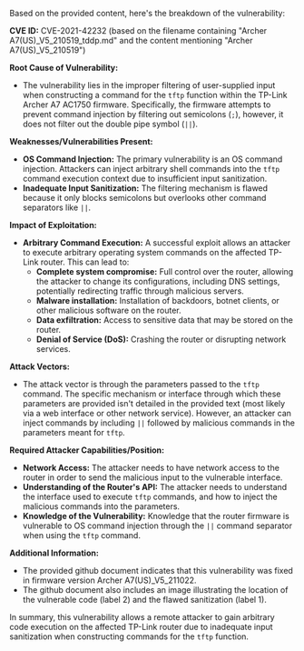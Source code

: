 Based on the provided content, here's the breakdown of the vulnerability:

**CVE ID:** CVE-2021-42232 (based on the filename containing "Archer A7(US)_V5_210519_tddp.md" and the content mentioning "Archer A7(US)_V5_210519")

**Root Cause of Vulnerability:**
- The vulnerability lies in the improper filtering of user-supplied input when constructing a command for the `tftp` function within the TP-Link Archer A7 AC1750 firmware. Specifically, the firmware attempts to prevent command injection by filtering out semicolons (`;`), however, it does not filter out the double pipe symbol (`||`).

**Weaknesses/Vulnerabilities Present:**
- **OS Command Injection:** The primary vulnerability is an OS command injection. Attackers can inject arbitrary shell commands into the `tftp` command execution context due to insufficient input sanitization.
- **Inadequate Input Sanitization:** The filtering mechanism is flawed because it only blocks semicolons but overlooks other command separators like `||`.

**Impact of Exploitation:**
- **Arbitrary Command Execution:** A successful exploit allows an attacker to execute arbitrary operating system commands on the affected TP-Link router. This can lead to:
    - **Complete system compromise:** Full control over the router, allowing the attacker to change its configurations, including DNS settings, potentially redirecting traffic through malicious servers.
    - **Malware installation:** Installation of backdoors, botnet clients, or other malicious software on the router.
    - **Data exfiltration:** Access to sensitive data that may be stored on the router.
    - **Denial of Service (DoS):** Crashing the router or disrupting network services.

**Attack Vectors:**
- The attack vector is through the parameters passed to the `tftp` command.  The specific mechanism or interface through which these parameters are provided isn't detailed in the provided text (most likely via a web interface or other network service). However, an attacker can inject commands by including `||` followed by malicious commands in the parameters meant for `tftp`.

**Required Attacker Capabilities/Position:**
- **Network Access:** The attacker needs to have network access to the router in order to send the malicious input to the vulnerable interface.
- **Understanding of the Router's API:** The attacker needs to understand the interface used to execute `tftp` commands, and how to inject the malicious commands into the parameters.
- **Knowledge of the Vulnerability:** Knowledge that the router firmware is vulnerable to OS command injection through the `||` command separator when using the `tftp` command.

**Additional Information:**
- The provided github document indicates that this vulnerability was fixed in firmware version Archer A7(US)\_V5\_211022.
- The github document also includes an image illustrating the location of the vulnerable code (label 2) and the flawed sanitization (label 1).

In summary, this vulnerability allows a remote attacker to gain arbitrary code execution on the affected TP-Link router due to inadequate input sanitization when constructing commands for the `tftp` function.
